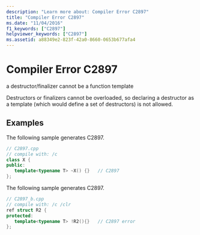 ```yaml
---
description: "Learn more about: Compiler Error C2897"
title: "Compiler Error C2897"
ms.date: "11/04/2016"
f1_keywords: ["C2897"]
helpviewer_keywords: ["C2897"]
ms.assetid: a88349e2-823f-42a0-8660-0653b677afa4
---
```

# Compiler Error C2897

a destructor/finalizer cannot be a function template

Destructors or finalizers cannot be overloaded, so declaring a destructor as a template (which would define a set of destructors) is not allowed.

## Examples

The following sample generates C2897.

```cpp
// C2897.cpp
// compile with: /c
class X {
public:
   template<typename T> ~X() {}   // C2897
};
```

The following sample generates C2897.

```cpp
// C2897_b.cpp
// compile with: /c /clr
ref struct R2 {
protected:
   template<typename T> !R2(){}   // C2897 error
};
```
